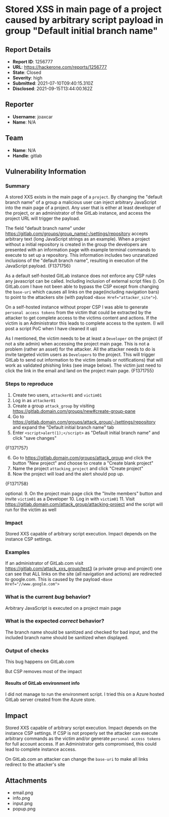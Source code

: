 # Stored XSS in main page of a project caused by arbitrary script payload in group "Default initial branch name"

## Report Details
- **Report ID**: 1256777
- **URL**: https://hackerone.com/reports/1256777
- **State**: Closed
- **Severity**: high
- **Submitted**: 2021-07-10T09:40:15.310Z
- **Disclosed**: 2021-09-15T13:44:00.162Z

## Reporter
- **Username**: joaxcar
- **Name**: N/A

## Team
- **Name**: N/A
- **Handle**: gitlab

## Vulnerability Information
### Summary

A stored XXS exists in the main page of a `project`. By changing the "default branch name" of a group a malicious user can inject arbitrary JavaScript into the main page of a project. Any user that is either at least developer of the project, or an administrator of the GitLab instance, and access the project URL will trigger the payload.

The field "default branch name" under https://gitlab.com/groups/group_name/-/settings/repository accepts arbitrary text (long JavaScript strings as an example). When a project without a initial repository is created in the group the developers are presented with an information page with example terminal commands to execute to set up a repository. This information includes two unzanatized inclusions of the "default branch name", resulting in execution of the JavaScript payload.
{F1371756}

As a default self-hosted GitLab instance does not enforce any CSP rules any javascript can be called. Including inclusion of external script files (<script src="external_script"></script>). On GitLab.com I have not been able to bypass the CSP except from changing the `base-uri` which causes all links on the page(including navigation bars) to point to the attackers site (with payload `<Base Href="attacker_site">`).

On a self-hosted instance without proper CSP I was able to generate `personal access tokens` from the victim that could be extracted by the attacker to get complete access to the victims content and actions. If the victim is an Administrator this leads to complete access to the system. (I will post a script PoC when I have cleaned it up)

As I mentioned, the victim needs to be at least a `Developer` on the project (if not a site admin) when accessing the project main page. This is not a problem (rather an asset) for the attacker. All the attacker needs to do is invite targeted victim users as `Developers` to the project. This will trigger GitLab to send out information to the victim (emails or notifications) that will work as validated phishing links (see image below). The victim just need to click the link in the email and land on the project main page.
{F1371755}

### Steps to reproduce

1. Create two users, `attacker01` and `victim01`
2. Log in as `attacker01`
3. Create a group `attack_group` by visiting https://gitlab.domain.com/groups/new#create-group-pane
4. Go to https://gitlab.domain.com/groups/attack_group/-/settings/repository and expand the "Default initial branch name" tab
5. Enter `<script>alert(1);</script>` as "Default initial branch name" and click "save changes"

{F1371757}

6. Go to https://gitlab.domain.com/groups/attack_group and click the button "New project" and choose to create a "Create blank project"
7. Name the project `attacking_project` and click "Create project"
8. Now the project will load and the alert should pop up.

{F1371758}

optional:
9. On the project main page click the "Invite members" button and invite `victim01` as a Developer
10. Log in with `victim01`
11. Visit https://gitlab.domain.com/attack_group/attacking-project and the script will run for the victim as well

### Impact

Stored XXS capable of arbitrary script execution. Impact depends on the instance CSP settings.

### Examples

If an administrator of GitLab.com visit https://gitlab.com/attack_xxs_group/test3 (a private group and project) one can see that ALL links on the site (all navigation and actions) are redirected to google.com. This is caused by the payload `<Base Href="//www.google.com">`

### What is the current *bug* behavior?

Arbitrary JavaScript is executed on a project main page

### What is the expected *correct* behavior?

The branch name should be sanitized and checked for bad input, and the included branch name should be sanitized when displayed.

### Output of checks

This bug happens on GitLab.com

But CSP removes most of the impact

#### Results of GitLab environment info

I did not manage to run the environment script. I tried this on a Azure hosted GitLab server created from the Azure store.

## Impact

Stored XXS capable of arbitrary script execution. Impact depends on the instance CSP settings. If CSP is not properly set the attacker can execute arbitrary commands as the victim and/or generate `personal access tokens` for full account access. If an Administrator gets compromised, this could lead to complete instance access.

On GitLab.com an attacker can change the `base-uri` to make all links redirect to the attacker's site

## Attachments
- email.png
- info.png
- input.png
- popup.png
